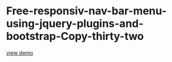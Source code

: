# Free-responsiv-nav-bar-menu-using-jquery-plugins-and-bootstrap-Copy-thirty-two
<a href="http://webi4u.com/web/article/Free-responsiv-nav-bar-menu-using-jquery-plugins-and-bootstrap-Copy-thirty-two/">
  view demo
  </a>
